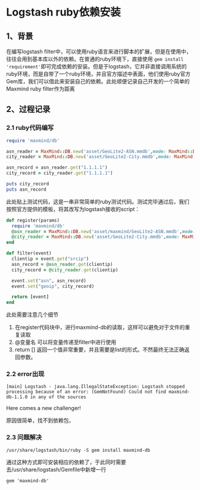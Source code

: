 # Logstash ruby依赖安装

## 1、背景

  在编写logstash filter中，可以使用ruby语言来进行脚本的扩展，但是在使用中，往往会用到基本库以外的依赖。在普通的ruby环境下，直接使用 `gem install 'requirement'`即可完成依赖的安装。但是于logstash，它并非直接调用系统的ruby环境，而是自带了一个ruby环境，并且官方描述中表面，他们使用ruby官方Gem库，我们可以借此来安装自己的依赖。此处顺便记录自己开发的一个简单的Maxmind ruby filter作为距离

## 2、过程记录

### 2.1 ruby代码编写

```ruby
require 'maxmind/db'

asn_reader = MaxMind::DB.new('asset/GeoLite2-ASN.mmdb',mode: MaxMind::DB::MODE_MEMORY)
city_reader = MaxMind::DB.new('asset/GeoLite2-City.mmdb',mode: MaxMind::DB::MODE_MEMORY)

asn_record = asn_reader.get("1.1.1.1")
city_record = city_reader.get("1.1.1.1")

puts city_record
puts asn_record
```

此处贴上测试代码，这是一串非常简单的ruby测试代码。测试完毕通过后，我们按照官方提供的模板，将其改写为logstash接收的script：

```ruby
def register(params)
  require 'maxmind/db'
  @asn_reader = MaxMind::DB.new('asset/maxmind/GeoLite2-ASN.mmdb',mode: MaxMind::DB::MODE_MEMORY)
  @city_reader = MaxMind::DB.new('asset/GeoLite2-City.mmdb',mode: MaxMind::DB::MODE_MEMORY)
end

def filter(event)
  clientip = event.get("srcip")
  asn_record = @asn_reader.get(clientip)
  city_record = @city_reader.get(clientip)

  event.set("asn", asn_record)
  event.set("geoip", city_record)

  return [event]
end
```

此处需要注意几个细节

1.  在register代码块中，进行maxmind-db的读取，这样可以避免对于文件的重复读取
2.  @变量名 可以将变量传递至filter中进行使用
3.  return [] 返回一个值非常重要，并且需要是list的形式。不然最终无法正确返回参数。

### 2.2 error出现

`[main] Logstash - java.lang.IllegalStateException: Logstash stopped processing because of an error: (GemNotFound) Could not find maxmind-db-1.1.0 in any of the sources`

Here comes a new challenger!

原因很简单，找不到依赖包，

### 2.3 问题解决

`/usr/share/logstash/bin/ruby -S gem install maxmind-db`

 通过这种方式即可安装相应的依赖了，于此同时需要去/usr/share/logstash/Gemfile中新增一行 

`gem 'maxmind-db'`

